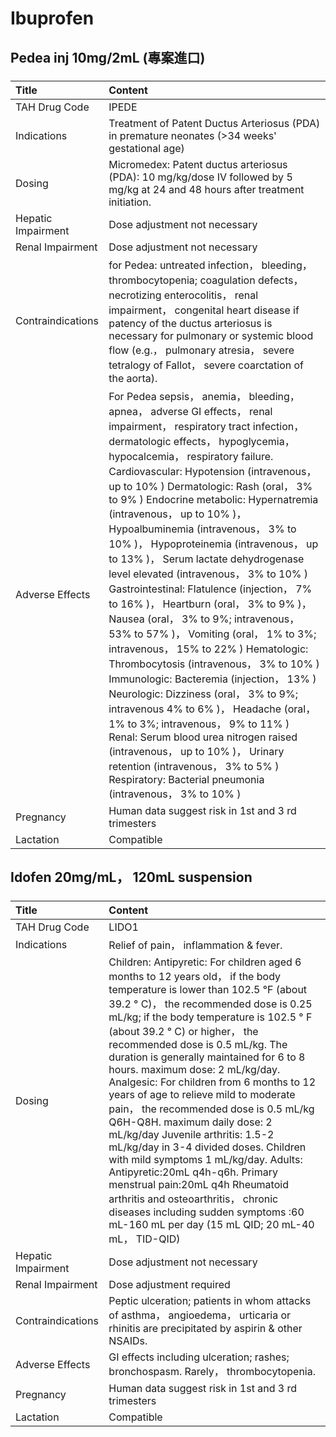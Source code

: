 # Ibuprofen

## Pedea inj 10mg/2mL (專案進口)

##### 

| Title              | Content                                                                                                                                                                                                                                                                                                                                                                                                                                                                                                                                                                                                                                                                                                                                                                                                                                                                                                                                                                                                                                                                                                                             |
|:-------------------|:------------------------------------------------------------------------------------------------------------------------------------------------------------------------------------------------------------------------------------------------------------------------------------------------------------------------------------------------------------------------------------------------------------------------------------------------------------------------------------------------------------------------------------------------------------------------------------------------------------------------------------------------------------------------------------------------------------------------------------------------------------------------------------------------------------------------------------------------------------------------------------------------------------------------------------------------------------------------------------------------------------------------------------------------------------------------------------------------------------------------------------|
| TAH Drug Code      | IPEDE                                                                                                                                                                                                                                                                                                                                                                                                                                                                                                                                                                                                                                                                                                                                                                                                                                                                                                                                                                                                                                                                                                                               |
| Indications        | Treatment of Patent Ductus Arteriosus (PDA) in premature neonates (>34 weeks' gestational age)                                                                                                                                                                                                                                                                                                                                                                                                                                                                                                                                                                                                                                                                                                                                                                                                                                                                                                                                                                                                                                      |
| Dosing             | Micromedex: Patent ductus arteriosus (PDA): 10 mg/kg/dose IV followed by 5 mg/kg at 24 and 48 hours after treatment initiation.                                                                                                                                                                                                                                                                                                                                                                                                                                                                                                                                                                                                                                                                                                                                                                                                                                                                                                                                                                                                     |
| Hepatic Impairment | Dose adjustment not necessary                                                                                                                                                                                                                                                                                                                                                                                                                                                                                                                                                                                                                                                                                                                                                                                                                                                                                                                                                                                                                                                                                                       |
| Renal Impairment   | Dose adjustment not necessary                                                                                                                                                                                                                                                                                                                                                                                                                                                                                                                                                                                                                                                                                                                                                                                                                                                                                                                                                                                                                                                                                                       |
| Contraindications  | for Pedea: untreated infection， bleeding， thrombocytopenia; coagulation defects， necrotizing enterocolitis， renal impairment， congenital heart disease if patency of the ductus arteriosus is necessary for pulmonary or systemic blood flow (e.g.， pulmonary atresia， severe tetralogy of Fallot， severe coarctation of the aorta).                                                                                                                                                                                                                                                                                                                                                                                                                                                                                                                                                                                                                                                                                                                                                                                        |
| Adverse Effects    | For Pedea sepsis， anemia， bleeding， apnea， adverse GI effects， renal impairment， respiratory tract infection， dermatologic effects， hypoglycemia， hypocalcemia， respiratory failure. Cardiovascular: Hypotension (intravenous， up to 10% ) Dermatologic: Rash (oral， 3% to 9% ) Endocrine metabolic: Hypernatremia (intravenous， up to 10% )， Hypoalbuminemia (intravenous， 3% to 10% )， Hypoproteinemia (intravenous， up to 13% )， Serum lactate dehydrogenase level elevated (intravenous， 3% to 10% ) Gastrointestinal: Flatulence (injection， 7% to 16% )， Heartburn (oral， 3% to 9% )， Nausea (oral， 3% to 9%; intravenous， 53% to 57% )， Vomiting (oral， 1% to 3%; intravenous， 15% to 22% ) Hematologic: Thrombocytosis (intravenous， 3% to 10% ) Immunologic: Bacteremia (injection， 13% ) Neurologic: Dizziness (oral， 3% to 9%; intravenous 4% to 6% )， Headache (oral， 1% to 3%; intravenous， 9% to 11% ) Renal: Serum blood urea nitrogen raised (intravenous， up to 10% )， Urinary retention (intravenous， 3% to 5% ) Respiratory: Bacterial pneumonia (intravenous， 3% to 10% ) |
| Pregnancy          | Human data suggest risk in 1st and 3 rd trimesters                                                                                                                                                                                                                                                                                                                                                                                                                                                                                                                                                                                                                                                                                                                                                                                                                                                                                                                                                                                                                                                                                  |
| Lactation          | Compatible                                                                                                                                                                                                                                                                                                                                                                                                                                                                                                                                                                                                                                                                                                                                                                                                                                                                                                                                                                                                                                                                                                                          |

## Idofen 20mg/mL， 120mL suspension

##### 

| Title              | Content                                                                                                                                                                                                                                                                                                                                                                                                                                                                                                                                                                                                                                                                                                                                                                                                                                                    |
|:-------------------|:-----------------------------------------------------------------------------------------------------------------------------------------------------------------------------------------------------------------------------------------------------------------------------------------------------------------------------------------------------------------------------------------------------------------------------------------------------------------------------------------------------------------------------------------------------------------------------------------------------------------------------------------------------------------------------------------------------------------------------------------------------------------------------------------------------------------------------------------------------------|
| TAH Drug Code      | LIDO1                                                                                                                                                                                                                                                                                                                                                                                                                                                                                                                                                                                                                                                                                                                                                                                                                                                      |
| Indications        | Relief of pain， inflammation & fever.                                                                                                                                                                                                                                                                                                                                                                                                                                                                                                                                                                                                                                                                                                                                                                                                                     |
| Dosing             | Children: Antipyretic: For children aged 6 months to 12 years old， if the body temperature is lower than 102.5 °F (about 39.2 ° C)， the recommended dose is 0.25 mL/kg; if the body temperature is 102.5 ° F (about 39.2 ° C) or higher， the recommended dose is 0.5 mL/kg. The duration is generally maintained for 6 to 8 hours. maximum dose: 2 mL/kg/day. Analgesic: For children from 6 months to 12 years of age to relieve mild to moderate pain， the recommended dose is 0.5 mL/kg Q6H-Q8H. maximum daily dose: 2 mL/kg/day Juvenile arthritis: 1.5-2 mL/kg/day in 3-4 divided doses. Children with mild symptoms 1 mL/kg/day. Adults: Antipyretic:20mL q4h-q6h. Primary menstrual pain:20mL q4h Rheumatoid arthritis and osteoarthritis， chronic diseases including sudden symptoms :60 mL-160 mL per day (15 mL QID; 20 mL-40 mL， TID-QID) |
| Hepatic Impairment | Dose adjustment not necessary                                                                                                                                                                                                                                                                                                                                                                                                                                                                                                                                                                                                                                                                                                                                                                                                                              |
| Renal Impairment   | Dose adjustment required                                                                                                                                                                                                                                                                                                                                                                                                                                                                                                                                                                                                                                                                                                                                                                                                                                   |
| Contraindications  | Peptic ulceration; patients in whom attacks of asthma， angioedema， urticaria or rhinitis are precipitated by aspirin & other NSAIDs.                                                                                                                                                                                                                                                                                                                                                                                                                                                                                                                                                                                                                                                                                                                     |
| Adverse Effects    | GI effects including ulceration; rashes; bronchospasm. Rarely， thrombocytopenia.                                                                                                                                                                                                                                                                                                                                                                                                                                                                                                                                                                                                                                                                                                                                                                          |
| Pregnancy          | Human data suggest risk in 1st and 3 rd trimesters                                                                                                                                                                                                                                                                                                                                                                                                                                                                                                                                                                                                                                                                                                                                                                                                         |
| Lactation          | Compatible                                                                                                                                                                                                                                                                                                                                                                                                                                                                                                                                                                                                                                                                                                                                                                                                                                                 |

